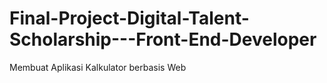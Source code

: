# Final-Project-Digital-Talent-Scholarship---Front-End-Developer
Membuat Aplikasi Kalkulator berbasis Web
